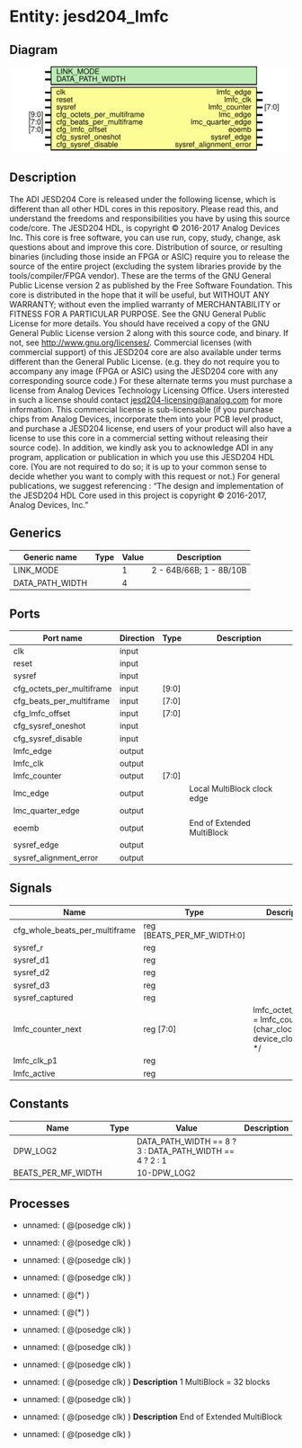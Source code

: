# Entity: jesd204_lmfc

## Diagram

![Diagram](jesd204_lmfc.svg "Diagram")
## Description

The ADI JESD204 Core is released under the following license, which is
 different than all other HDL cores in this repository.
 Please read this, and understand the freedoms and responsibilities you have
 by using this source code/core.
 The JESD204 HDL, is copyright © 2016-2017 Analog Devices Inc.
 This core is free software, you can use run, copy, study, change, ask
 questions about and improve this core. Distribution of source, or resulting
 binaries (including those inside an FPGA or ASIC) require you to release the
 source of the entire project (excluding the system libraries provide by the
 tools/compiler/FPGA vendor). These are the terms of the GNU General Public
 License version 2 as published by the Free Software Foundation.
 This core  is distributed in the hope that it will be useful, but WITHOUT ANY
 WARRANTY; without even the implied warranty of MERCHANTABILITY or FITNESS FOR
 A PARTICULAR PURPOSE. See the GNU General Public License for more details.
 You should have received a copy of the GNU General Public License version 2
 along with this source code, and binary.  If not, see
 <http://www.gnu.org/licenses/>.
 Commercial licenses (with commercial support) of this JESD204 core are also
 available under terms different than the General Public License. (e.g. they
 do not require you to accompany any image (FPGA or ASIC) using the JESD204
 core with any corresponding source code.) For these alternate terms you must
 purchase a license from Analog Devices Technology Licensing Office. Users
 interested in such a license should contact jesd204-licensing@analog.com for
 more information. This commercial license is sub-licensable (if you purchase
 chips from Analog Devices, incorporate them into your PCB level product, and
 purchase a JESD204 license, end users of your product will also have a
 license to use this core in a commercial setting without releasing their
 source code).
 In addition, we kindly ask you to acknowledge ADI in any program, application
 or publication in which you use this JESD204 HDL core. (You are not required
 to do so; it is up to your common sense to decide whether you want to comply
 with this request or not.) For general publications, we suggest referencing :
 “The design and implementation of the JESD204 HDL Core used in this project
 is copyright © 2016-2017, Analog Devices, Inc.”
 
## Generics

| Generic name    | Type | Value | Description              |
| --------------- | ---- | ----- | ------------------------ |
| LINK_MODE       |      | 1     | 2 - 64B/66B;  1 - 8B/10B |
| DATA_PATH_WIDTH |      | 4     |                          |
## Ports

| Port name                 | Direction | Type  | Description                 |
| ------------------------- | --------- | ----- | --------------------------- |
| clk                       | input     |       |                             |
| reset                     | input     |       |                             |
| sysref                    | input     |       |                             |
| cfg_octets_per_multiframe | input     | [9:0] |                             |
| cfg_beats_per_multiframe  | input     | [7:0] |                             |
| cfg_lmfc_offset           | input     | [7:0] |                             |
| cfg_sysref_oneshot        | input     |       |                             |
| cfg_sysref_disable        | input     |       |                             |
| lmfc_edge                 | output    |       |                             |
| lmfc_clk                  | output    |       |                             |
| lmfc_counter              | output    | [7:0] |                             |
| lmc_edge                  | output    |       | Local MultiBlock clock edge |
| lmc_quarter_edge          | output    |       |                             |
| eoemb                     | output    |       | End of Extended MultiBlock  |
| sysref_edge               | output    |       |                             |
| sysref_alignment_error    | output    |       |                             |
## Signals

| Name                           | Type                        | Description                                                                   |
| ------------------------------ | --------------------------- | ----------------------------------------------------------------------------- |
| cfg_whole_beats_per_multiframe | reg  [BEATS_PER_MF_WIDTH:0] |                                                                               |
| sysref_r                       | reg                         |                                                                               |
| sysref_d1                      | reg                         |                                                                               |
| sysref_d2                      | reg                         |                                                                               |
| sysref_d3                      | reg                         |                                                                               |
| sysref_captured                | reg                         |                                                                               |
| lmfc_counter_next              | reg [7:0]                   | lmfc_octet_counter = lmfc_counter * (char_clock_rate / device_clock_rate) */  |
| lmfc_clk_p1                    | reg                         |                                                                               |
| lmfc_active                    | reg                         |                                                                               |
## Constants

| Name               | Type | Value                                                   | Description |
| ------------------ | ---- | ------------------------------------------------------- | ----------- |
| DPW_LOG2           |      | DATA_PATH_WIDTH == 8 ? 3 : DATA_PATH_WIDTH == 4 ? 2 : 1 |             |
| BEATS_PER_MF_WIDTH |      | 10-DPW_LOG2                                             |             |
## Processes
- unnamed: ( @(posedge clk) )
- unnamed: ( @(posedge clk) )
- unnamed: ( @(posedge clk) )
- unnamed: ( @(posedge clk) )
- unnamed: ( @(*) )
- unnamed: ( @(*) )
- unnamed: ( @(posedge clk) )
- unnamed: ( @(posedge clk) )
- unnamed: ( @(posedge clk) )
- unnamed: ( @(posedge clk) )
**Description**
1 MultiBlock = 32 blocks

- unnamed: ( @(posedge clk) )
- unnamed: ( @(posedge clk) )
**Description**
End of Extended MultiBlock

- unnamed: ( @(posedge clk) )
